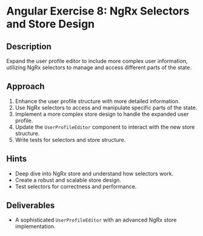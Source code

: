 # Angular Exercise 8: NgRx Selectors and Store Design

## Description

Expand the user profile editor to include more complex user information, utilizing NgRx selectors to manage and access different parts of the state.

## Approach

1. Enhance the user profile structure with more detailed information.
2. Use NgRx selectors to access and manipulate specific parts of the state.
3. Implement a more complex store design to handle the expanded user profile.
4. Update the `UserProfileEditor` component to interact with the new store structure.
5. Write tests for selectors and store structure.

## Hints

- Deep dive into NgRx store and understand how selectors work.
- Create a robust and scalable store design.
- Test selectors for correctness and performance.

## Deliverables

- A sophisticated `UserProfileEditor` with an advanced NgRx store implementation.